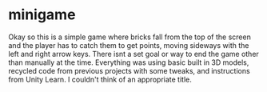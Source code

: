 # minigame
Okay so this is a simple game where bricks fall from the top of the screen and the player has to catch them to get points, moving sideways with the left and right arrow keys. 
There isnt a set goal or way to end the game other than manually at the time.
Everything was using basic built in 3D models, recycled code from previous projects with some tweaks, and instructions from Unity Learn. I couldn't think of an appropriate title.
